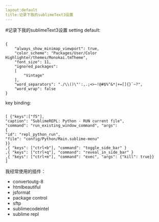 ```yaml
---
layout:default
title:记录下我的sublimeText3设置
---
```

#记录下我的sublimeText3设置
setting default:
<pre><code>
{
	"always_show_minimap_viewport": true,
	"color_scheme": "Packages/User/Color Highlighter/themes/Monokai.tmTheme",
	"font_size": 11,
	"ignored_packages":
	[
		"Vintage"
	],
	"word_separators": "./\\()\"':,.;<>~!@#$%^&*|+=[]{}`~?",
	"word_wrap": false
}
</code></pre>
key binding:
<pre><code>
[ {"keys":["f5"],
"caption": "SublimeREPL: Python - RUN current file",
"command": "run_existing_window_command", "args":
{
"id": "repl_python_run",
"file": "config/Python/Main.sublime-menu"
}}
,{ "keys": ["ctrl+b"], "command": "toggle_side_bar" }
,{ "keys": ["ctrl+q"], "command": "reveal_in_side_bar" }
,{ "keys": ["ctrl+m"], "command": "exec", "args": {"kill": true}}
]
</code></pre>
我经常使用的插件：
<ul>
	<li>convertoutg-8</li>
	<li>htmlbeautiful</li>
	<li>jsformat</li>
	<li>package control</li>
	<li>sftp</li>
	<li>sublimecodeintel</li>
	<li>sublime repl</li>
</ul>
